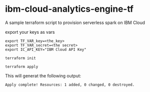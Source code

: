 # ibm-cloud-analytics-engine-tf
A sample terraform script to provision serverless spark on IBM Cloud

export your keys as vars
```
export TF_VAR_key=<the_key>
export TF_VAR_secret=<the secret>
export IC_API_KEY="IBM Cloud API Key"

terraform init

terraform apply
```

This will generat the following output:
```
Apply complete! Resources: 1 added, 0 changed, 0 destroyed.
```